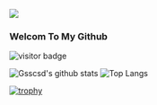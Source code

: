 ![](https://cdn.jsdelivr.net/gh/gsscsd/BlogImg/202207311532748.png)

### Welcom To My Github 

<img src="https://visitor-badge.laobi.icu/badge?page_id=gsscsd.gsscsd" alt="visitor badge"/> 


![Gsscsd's github stats](https://github-readme-stats.vercel.app/api?username=gsscsd&show_icons=true&count_private=true&line_height=40)
![Top Langs](https://github-readme-stats.vercel.app/api/top-langs/?username=gsscsd&hide=html)

[![trophy](https://github-profile-trophy.vercel.app/?username=gsscsd&theme=flat&column=10&margin-w=10)](https://github.com/gsscsd)

</a>
